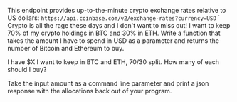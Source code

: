 
This endpoint provides up-to-the-minute crypto exchange rates relative to US dollars:
`https://api.coinbase.com/v2/exchange-rates?currency=USD`
`
Crypto is all the rage these days and I don't want to miss out! I want to keep 70% of my crypto holdings in BTC and 30% in ETH.
Write a function that takes the amount I have to spend in USD as a parameter and returns the number of Bitcoin and Ethereum to buy.

I have $X I want to keep in BTC and ETH, 70/30 split. How many of each should I buy?

Take the input amount as a command line parameter and print a json response with the allocations back out of your program.
 